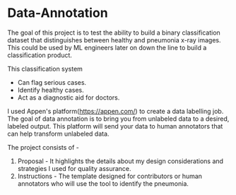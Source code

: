 # Data-Annotation
The goal of this project is to test the ability to build a binary classification dataset that distinguishes between healthy and pneumonia x-ray images. This could be used by ML engineers later on down the line to build a classification product. 

This classification system 
- Can flag serious cases.
- Identify healthy cases.
- Act as a diagnostic aid for doctors.

I used Appen's platform(https://appen.com/) to create a data labelling job. The goal of data annotation is to bring you from unlabeled data to a desired, labeled output. This platform will send your data to human annotators that can help transform unlabeled data.

The project consists of - 
1. Proposal - It highlights the details about my design considerations and strategies I used for quality assurance.
2. Instructions - The template designed for contributors or human annotators who will use the tool to identify the pneumonia.



